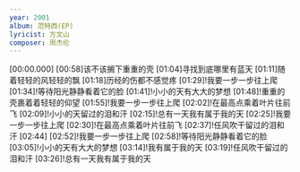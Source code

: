 ```yaml
---
year: 2001
album: 范特西(EP)
lyricist: 方文山
composer: 周杰伦
---
```

[00:00.000]
[00:58]该不该搁下重重的壳
[01:04]寻找到底哪里有蓝天
[01:11]随着轻轻的风轻轻的飘
[01:18]历经的伤都不感觉疼
[01:29]!我要一步一步往上爬
[01:34]!等待阳光静静看着它的脸
[01:41]!小小的天有大大的梦想
[01:48]!重重的壳裹着着轻轻的仰望
[01:55]!我要一步一步往上爬
[02:02]!在最高点乘着叶片往前飞
[02:09]!小小的天留过的泪和汗
[02:15]!总有一天我有属于我的天
[02:25]!我要一步一步往上爬
[02:30]!在最高点乘着叶片往前飞
[02:37]!任风吹干留过的泪和汗
[02:44]
[02:52]!我要一步一步往上爬
[02:58]!等待阳光静静看着它的脸
[03:05]!小小的天有大大的梦想
[03:14]!我有属于我的天
[03:19]!任风吹干留过的泪和汗
[03:26]!总有一天我有属于我的天